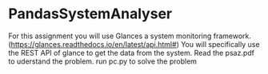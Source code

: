 # PandasSystemAnalyser
For this assignment you will use Glances a system monitoring framework. (https://glances.readthedocs.io/en/latest/api.html#) You will specifically use the REST API of glance to get the data from the system.
Read the psaz.pdf to uderstand the problem.
run pc.py to solve the problem
